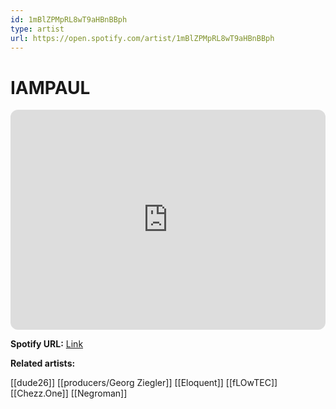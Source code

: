 ```yaml
---
id: 1mBlZPMpRL8wT9aHBnBBph
type: artist
url: https://open.spotify.com/artist/1mBlZPMpRL8wT9aHBnBBph
---
```

# IAMPAUL

<iframe style="border-radius:12px" src="https://open.spotify.com/embed/artist/1mBlZPMpRL8wT9aHBnBBph" width="100%" height="352" frameBorder="0" allowfullscreen="" allow="autoplay; clipboard-write; encrypted-media; fullscreen; picture-in-picture" loading="lazy"></iframe>

**Spotify URL:** [Link](https://open.spotify.com/artist/1mBlZPMpRL8wT9aHBnBBph)

**Related artists:**

[[dude26]]
[[producers/Georg Ziegler]]
[[Eloquent]]
[[fLOwTEC]]
[[Chezz.One]]
[[Negroman]]
